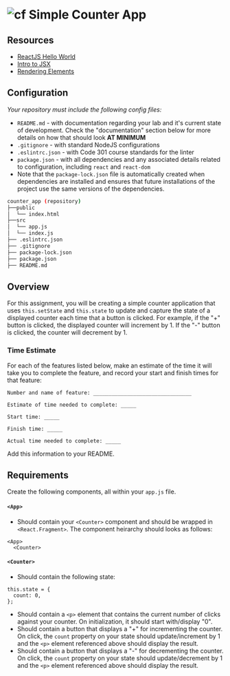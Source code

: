 # ![cf](http://i.imgur.com/7v5ASc8.png) Simple Counter App

## Resources
- [ReactJS Hello World](https://reactjs.org/docs/hello-world.html)
- [Intro to JSX](https://reactjs.org/docs/introducing-jsx.html)
- [Rendering Elements](https://reactjs.org/docs/rendering-elements.html)

## Configuration

_Your repository must include the following config files:_
- `README.md` - with documentation regarding your lab and it's current state of development. Check the "documentation" section below for more details on how that should look **AT MINIMUM**
- `.gitignore` - with standard NodeJS configurations
- `.eslintrc.json` - with Code 301 course standards for the linter
- `package.json` - with all dependencies and any associated details related to configuration, including `react` and `react-dom`
- Note that the `package-lock.json` file is automatically created when dependencies are installed and ensures that future installations of the project use the same versions of the dependencies.


```sh
counter_app (repository)
├──public
│  └── index.html
├──src
│  └── app.js
│  └── index.js
├── .eslintrc.json
├── .gitignore
├── package-lock.json
├── package.json
├── README.md
```

## Overview
For this assignment, you will be creating a simple counter application that uses `this.setState` and `this.state` to update and capture the state of a displayed counter each time that a button is clicked.  For example, if the "+" button is clicked, the displayed counter will increment by 1.  If the "-" button is clicked, the counter will decrement by 1.


### Time Estimate

For each of the features listed below, make an estimate of the time it will take you to complete the feature, and record your start and finish times for that feature:

```
Number and name of feature: ________________________________

Estimate of time needed to complete: _____

Start time: _____

Finish time: _____

Actual time needed to complete: _____
```

Add this information to your README.

## Requirements
Create the following components, all within your `app.js` file.

#### `<App>`
* Should contain your `<Counter>` component and should be wrapped in `<React.Fragment>`.  The component heirarchy should looks as follows:

```
<App>
  <Counter>
```

#### `<Counter>`
* Should contain the following state:
```
this.state = {
  count: 0,
};
```
* Should contain a `<p>` element that contains the current number of clicks against your counter.  On initialization, it should start with/display "0".
* Should contain a button that displays a "+" for incrementing the counter.  On click, the `count` property on your state should update/increment by 1 and the `<p>` element referenced above should display the result.
* Should contain a button that displays a "-" for decrementing the counter.  On click, the `count` property on your state should update/decrement by 1 and the `<p>` element referenced above should display the result.